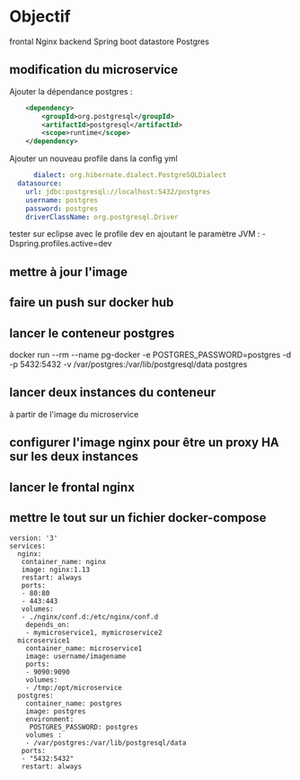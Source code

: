# Objectif  
frontal Nginx
backend Spring boot
datastore Postgres

## modification du microservice
Ajouter la dépendance postgres :
```xml
	<dependency>
		<groupId>org.postgresql</groupId>
		<artifactId>postgresql</artifactId>
		<scope>runtime</scope>
	</dependency>
```
Ajouter un nouveau profile dans la config yml
```yaml
      dialect: org.hibernate.dialect.PostgreSQLDialect
  datasource:
    url: jdbc:postgresql://localhost:5432/postgres
    username: postgres
    password: postgres
    driverClassName: org.postgresql.Driver
```

tester sur eclipse avec le profile dev en ajoutant le paramètre JVM :
-Dspring.profiles.active=dev

## mettre à jour l'image

## faire un push sur docker hub

## lancer le conteneur postgres
docker run --rm   --name pg-docker -e POSTGRES_PASSWORD=postgres -d -p 5432:5432 -v /var/postgres:/var/lib/postgresql/data  postgres

## lancer deux instances du conteneur
à partir de l'image du microservice

## configurer l'image nginx pour être un proxy HA sur les deux instances

## lancer le frontal nginx 

## mettre le tout sur un fichier docker-compose
```
version: '3'
services:
  nginx:
   container_name: nginx
   image: nginx:1.13
   restart: always
   ports:
   - 80:80
   - 443:443
   volumes:
   - ./nginx/conf.d:/etc/nginx/conf.d
    depends_on:
    - mymicroservice1, mymicroservice2
  microservice1
    container_name: microservice1
    image: username/imagename
    ports:
    - 9090:9090
    volumes:
    - /tmp:/opt/microservice
  postgres:
    container_name: postgres
    image: postgres
    environment:
     POSTGRES_PASSWORD: postgres
    volumes :
    - /var/postgres:/var/lib/postgresql/data
   ports:
   - "5432:5432"
   restart: always
```